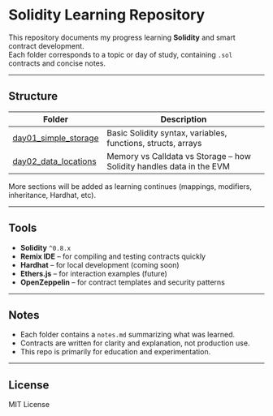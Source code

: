 # Solidity Learning Repository

This repository documents my progress learning **Solidity** and smart contract development.  
Each folder corresponds to a topic or day of study, containing `.sol` contracts and concise notes.

---

## Structure

| Folder | Description |
|---------|--------------|
| [day01_simple_storage](day01_simple_storage/) | Basic Solidity syntax, variables, functions, structs, arrays |
| [day02_data_locations](day02_data_locations/) | Memory vs Calldata vs Storage – how Solidity handles data in the EVM |

More sections will be added as learning continues (mappings, modifiers, inheritance, Hardhat, etc).

---

## Tools

- **Solidity** `^0.8.x`
- **Remix IDE** – for compiling and testing contracts quickly
- **Hardhat** – for local development (coming soon)
- **Ethers.js** – for interaction examples (future)
- **OpenZeppelin** – for contract templates and security patterns

---

## Notes

- Each folder contains a `notes.md` summarizing what was learned.
- Contracts are written for clarity and explanation, not production use.
- This repo is primarily for education and experimentation.

---

## License

MIT License
